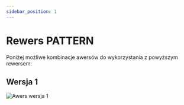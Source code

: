 ```yaml
---
sidebar_position: 1
---
```


# Rewers PATTERN

Poniżej możliwe kombinacje awersów do wykorzystania z powyższym rewersem:

## Wersja 1

![Awers wersja 1](http://via.placeholder.com/90x50)
